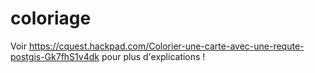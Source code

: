 # coloriage

Voir https://cquest.hackpad.com/Colorier-une-carte-avec-une-requte-postgis-Gk7fhS1v4dk pour plus d'explications !
